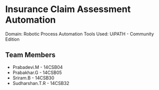 # Insurance Claim Assessment Automation
Domain: Robotic Process Automation
Tools Used: UiPATH - Community Edition

## Team Members
- Prabadevi.M - 14CSB04
- Prabakhar.G - 14CSB05
- Sriram.B - 14CSB30
- Sudharshan.T.R - 14CSB32
